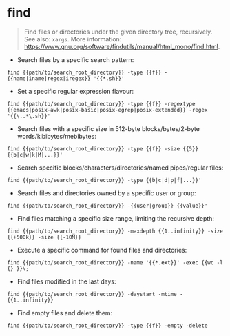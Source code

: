 # find

> Find files or directories under the given directory tree, recursively.
> See also: `xargs`.
> More information: <https://www.gnu.org/software/findutils/manual/html_mono/find.html>.

- Search files by a specific search pattern:

`find {{path/to/search_root_directory}} -type {{f}} -{{name|iname|regex|iregex}} '{{*.sh}}'`

- Set a specific regular expression flavour:

`find {{path/to/search_root_directory}} -type {{f}} -regextype {{emacs|posix-awk|posix-basic|posix-egrep|posix-extended}} -regex '{{\..*\.sh}}'`

- Search files with a specific size in 512-byte blocks/bytes/2-byte words/kibibytes/mebibytes:

`find {{path/to/search_root_directory}} -type {{f}} -size {{5}}{{b|c|w|k|M|...}}'`

- Search specific blocks/characters/directories/named pipes/regular files:

`find {{path/to/search_root_directory}} -type {{b|c|d|p|f|...}}'`

- Search files and directories owned by a specific user or group:

`find {{path/to/search_root_directory}} -{{user|group}} {{value}}'`

- Find files matching a specific size range, limiting the recursive depth:

`find {{path/to/search_root_directory}} -maxdepth {{1..infinity}} -size {{+500k}} -size {{-10M}}`

- Execute a specific command for found files and directories:

`find {{path/to/search_root_directory}} -name '{{*.ext}}' -exec {{wc -l {} }}\;`

- Find files modified in the last days:

`find {{path/to/search_root_directory}} -daystart -mtime -{{1..infinity}}`

- Find empty files and delete them:

`find {{path/to/search_root_directory}} -type {{f}} -empty -delete`

